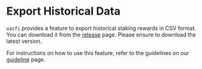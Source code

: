 # Export Historical Data
`oasfi` provides a feature to export historical staking rewards in CSV format. You can download it from the [release](https://github.com/oasysgames/oasfi/releases) page. Please ensure to download the latest version.

For instructions on how to use this feature, refer to the guidelines on our [guideline](https://github.com/oasysgames/oasfi/blob/main/doc/doc_EN/export_staker_reward_EN.md) page.
